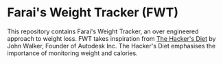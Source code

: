 # Farai's Weight Tracker (FWT)

This repository contains Farai's Weight Tracker, an over engineered approach to weight loss. FWT takes inspiration from [The Hacker's Diet](https://www.fourmilab.ch/hackdiet/) by John Walker, Founder of Autodesk Inc. The Hacker's Diet emphasises the importance of monitoring weight and calories.
